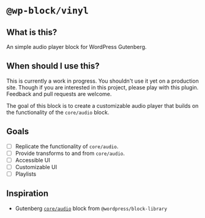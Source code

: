 # `@wp-block/vinyl`

## What is this?

An simple audio player block for WordPress Gutenberg.

## When should I use this?

This is currently a work in progress. You shouldn't use it yet on a production site. Though if you are interested in this project, please play with this plugin. Feedback and pull requests are welcome.

The goal of this block is to create a customizable audio player that builds on the functionality of the `core/audio` block.

## Goals

- [ ] Replicate the functionality of `core/audio`.
- [ ] Provide transforms to and from `core/audio`.
- [ ] Accessible UI
- [ ] Customizable UI
- [ ] Playlists

## Inspiration

- Gutenberg [`core/audio`](https://github.com/WordPress/gutenberg/tree/56df71497a18a5adfd11005aead4501a449531c7/packages/block-library/src/audio) block from `@wordpress/block-library`
